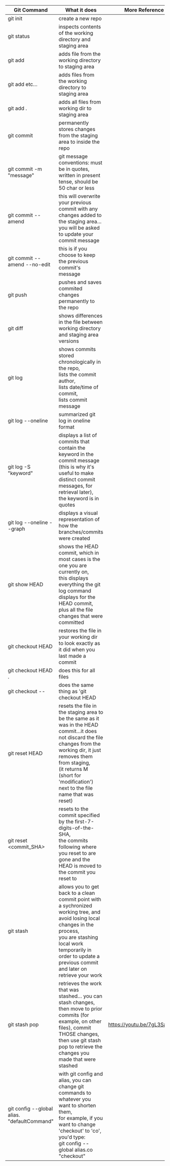 | Git Command                                                 | What it does                                                                                                                                                                                                                                                    | More Reference               |
| ----------------------------------------------------------- | --------------------------------------------------------------------------------------------------------------------------------------------------------------------------------------------------------------------------------------------------------------- | ---------------------------- |
| git init                                                    | create a new repo                                                                                                                                                                                                                                               |
| git status                                                  | inspects contents of the working directory and staging area                                                                                                                                                                                                     |
| git add <filename>                                          | adds file from the working directory to staging area                                                                                                                                                                                                            |
| git add <filename1> <filename2> etc…                        | adds files from the working directory to staging area                                                                                                                                                                                                           |
| git add .                                                   | adds all files from working dir to staging area                                                                                                                                                                                                                 |
| git commit                                                  | permanently stores changes from the staging area to inside the repo                                                                                                                                                                                             |
| git commit -m "message"                                     | git message conventions: must be in quotes, written in present tense, should be 50 char or less                                                                                                                                                                 |
| git commit --amend                                          | this will overwrite your previous commit with any changes added to the staging area…you will be asked to update your commit message                                                                                                                             |
| git commit --amend --no-edit                                | this is if you choose to keep the previous commit's message                                                                                                                                                                                                     |
| git push                                                    | pushes and saves commited changes permanently to the repo                                                                                                                                                                                                       |
| git diff <filename>                                         | shows differences in the file between working directory and staging area versions                                                                                                                                                                               |
| git log                                                     | shows commits stored chronologically in the repo,<br>lists the commit author,<br>lists date/time of commit,<br>lists commit message                                                                                                                             |
| git log --oneline                                           | summarized git log in oneline format                                                                                                                                                                                                                            |
| git log -S "keyword"                                        | displays a list of commits that contain the keyword in the commit message (this is why it's useful to make distinct commit messages, for retrieval later),<br>the keyword is in quotes                                                                          |
| git log --oneline --graph                                   | displays a visual representation of how the branches/commits were created                                                                                                                                                                                       |
| git show HEAD                                               | shows the HEAD commit, which in most cases is the one you are currently on,<br>this displays everything the git log command displays for the HEAD commit, plus all the file changes that were committed                                                         |
| git checkout HEAD <filename>                                | restores the file in your working dir to look exactly as it did when you last made a commit                                                                                                                                                                     |
| git checkout HEAD .                                         | does this for all files                                                                                                                                                                                                                                         |
| git checkout -- <filename>                                  | does the same thing as 'git checkout HEAD <filename>                                                                                                                                                                                                            |
| git reset HEAD <filename>                                   | resets the file in the staging area to be the same as it was in the HEAD commit…it does not discard the file changes from the working dir, it just removes them from staging,<br>(it returns M (short for 'modification') next to the file name that was reset) |
| git reset <commit_SHA>                                      | resets to the commit specified by the first-7-digits-of-the-SHA,<br>the commits following where you reset to are gone and the HEAD is moved to the commit you reset to                                                                                          |
| git stash                                                   | allows you to get back to a clean commit point with a sychronized working tree, and avoid losing local changes in the process,<br>you are stashing local work temporarily in order to update a previous commit and later on retrieve your work                  |
| git stash pop                                               | retrieves the work that was stashed… you can stash changes, then move to prior commits (for example, on other files), commit THOSE changes, then use git stash pop to retrieve the changes you made that were stashed                                           | https://youtu.be/7gL3Safgahk |
| git config --global alias.<shorterCommand> "defaultCommand" | with git config and alias, you can change git commands to whatever you want to shorten them,<br>for example, if you want to change 'checkout' to 'co', you'd type:<br>git config --global alias.co "checkout"                                                   |
